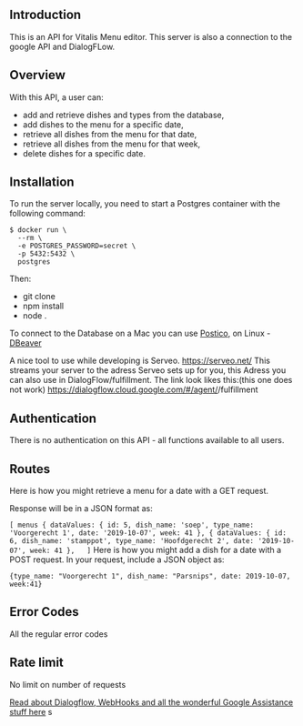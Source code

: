## Introduction
This is an API for Vitalis Menu editor. This server is also a connection to the google API and DialogFLow.

## Overview
With this API, a user can:
* add and retrieve dishes and types from the database,
* add dishes to the menu for a specific date,
* retrieve all dishes from the menu for that date,
* retrieve all dishes from the menu for that week,
* delete dishes for a specific date.

## Installation

To run the server locally, you need to start a Postgres container with the following command:
```
$ docker run \
  --rm \
  -e POSTGRES_PASSWORD=secret \
  -p 5432:5432 \
  postgres
  ```

Then:
* git clone 
* npm install
* node .

To connect to the Database on a Mac you can use [Postico](https://eggerapps.at/postico/), on Linux - [DBeaver](https://dbeaver.io/)

A nice tool to use while developing is Serveo. https://serveo.net/
This streams your server to the adress Serveo sets up for you, this Adress you can also use in DialogFlow/fulfillment.
The link look likes this:(this one does not work)
https://dialogflow.cloud.google.com/#/agent/<random numbers and letters>/fulfillment

## Authentication
There is no authentication on this API - all functions available to all users.

## Routes

Here is how you might retrieve a menu for a date with a GET request.

Response will be in a JSON format as:

`
  [ menus {
    dataValues:
     { id: 5,
       dish_name: 'soep',
       type_name: 'Voorgerecht 1',
       date: '2019-10-07',
       week: 41 },
  {
    dataValues:
     { id: 6,
       dish_name: 'stamppot',
       type_name: 'Hoofdgerecht 2',
       date: '2019-10-07',
       week: 41 },  
  ]
`
Here is how you might add a dish for a date with a POST request. In your request, include a JSON object as:

`{type_name: "Voorgerecht 1", dish_name: "Parsnips", date: 2019-10-07, week:41}`


## Error Codes
All the regular error codes

## Rate limit
No limit on number of requests

[Read about Dialogflow, WebHooks and all the wonderful Google Assistance stuff here](dialogflow-README/README.md)
s